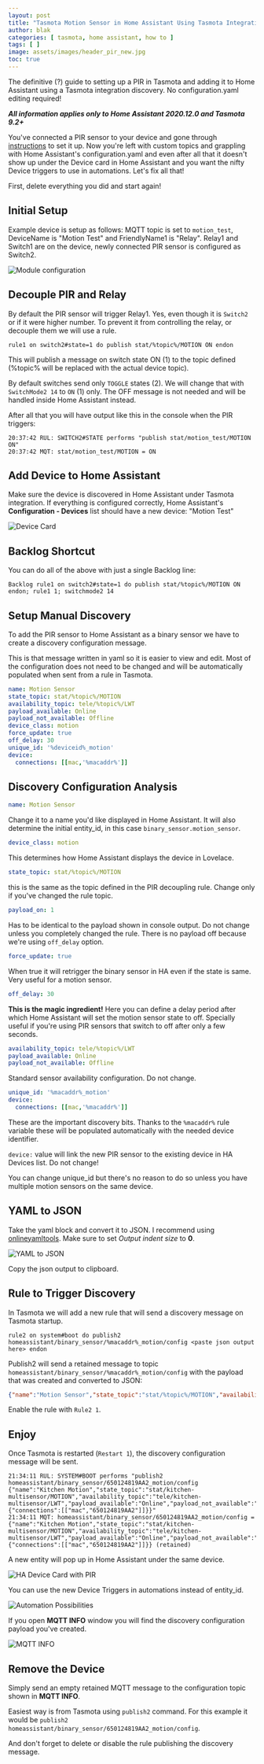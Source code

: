 ```yaml
---
layout: post
title: "Tasmota Motion Sensor in Home Assistant Using Tasmota Integration"
author: blak
categories: [ tasmota, home assistant, how to ]
tags: [ ]
image: assets/images/header_pir_new.jpg
toc: true
---
```


The definitive (?) guide to setting up a PIR in Tasmota and adding it to Home Assistant using a Tasmota integration discovery. No configuration.yaml editing required! 

***All information applies only to Home Assistant 2020.12.0 and Tasmota 9.2+***

You've connected a PIR sensor to your device and gone through [instructions](https://tasmota.github.io/docs/PIR-Motion-Sensors/) to set it up. Now you're left with custom topics and grappling with Home Assistant's configuration.yaml and even after all that it doesn't show up under the Device card in Home Assistant and you want the nifty Device triggers to use in automations. Let's fix all that! 

First, delete everything you did and start again! 


## Initial Setup
Example device is setup as follows: MQTT topic is set to `motion_test`, DeviceName is "Motion Test" and FriendlyName1 is "Relay". Relay1 and Switch1 are on the device, newly connected PIR sensor is configured as Switch2. 

![Module configuration](/assets/images/pir/modulenew.jpg)

## Decouple PIR and Relay

By default the PIR sensor will trigger Relay1. Yes, even though it is `Switch2` or if it were higher number. To prevent it from controlling the relay, or decouple them we will use a rule.

```console
rule1 on switch2#state=1 do publish stat/%topic%/MOTION ON endon
```

This will publish a message on switch state ON (1) to the topic defined (%topic% will be replaced with the actual device topic).

By default switches send only `TOGGLE` states (2). We will change that with `SwitchMode2 14` to `ON` (1) only. The OFF message is not needed and will be handled inside Home Assistant instead.

After all that you will have output like this in the console when the PIR triggers:
```console
20:37:42 RUL: SWITCH2#STATE performs "publish stat/motion_test/MOTION ON"
20:37:42 MQT: stat/motion_test/MOTION = ON
```

## Add Device to Home Assistant
Make sure the device is discovered in Home Assistant under Tasmota integration. If everything is configured correctly, Home Assistant's **Configuration - Devices** list should have a new device: "Motion Test"

![Device Card](/assets/images/pir/device_card_new.jpg)

## Backlog Shortcut
You can do all of the above with just a single Backlog line:
```console
Backlog rule1 on switch2#state=1 do publish stat/%topic%/MOTION ON endon; rule1 1; switchmode2 14
```

## Setup Manual Discovery
To add the PIR sensor to Home Assistant as a binary sensor we have to create a discovery configuration message. 

This is that message written in yaml so it is easier to view and edit. Most of the configuration does not need to be changed and will be automatically populated when sent from a rule in Tasmota.

```yaml
name: Motion Sensor
state_topic: stat/%topic%/MOTION
availability_topic: tele/%topic%/LWT
payload_available: Online
payload_not_available: Offline
device_class: motion
force_update: true
off_delay: 30
unique_id: '%deviceid%_motion'
device:
  connections: [[mac,'%macaddr%']]
```

## Discovery Configuration Analysis
```yaml
name: Motion Sensor
```
Change it to a name you'd like displayed in Home Assistant. It will also determine the initial entity_id, in this case `binary_sensor.motion_sensor`.

```yaml
device_class: motion
```
This determines how Home Assistant displays the device in Lovelace. 

```yaml
state_topic: stat/%topic%/MOTION
```
this is the same as the topic defined in the PIR decoupling rule. Change only if you've changed the rule topic.

```yaml
payload_on: 1
```
Has to be identical to the payload shown in console output. Do not change unless you completely changed the rule. There is no payload off because we're using `off_delay` option.
```yaml
force_update: true
```
When true it will retrigger the binary sensor in HA even if the state is same. Very useful for a motion sensor.
```yaml
off_delay: 30
```
**This is the magic ingredient!** Here you can define a delay period after which Home Assistant will set the motion sensor state to off. Specially useful if you're using PIR sensors that switch to off after only a few seconds. 
```yaml
availability_topic: tele/%topic%/LWT
payload_available: Online
payload_not_available: Offline
```
Standard sensor availability configuration. Do not change.
```yaml
unique_id: '%macaddr%_motion'
device:
  connections: [[mac,'%macaddr%']]
```
These are the important discovery bits. Thanks to the `%macaddr%` rule variable these will be populated automatically with the needed device identifier.

`device:` value will link the new PIR sensor to the existing device in HA Devices list. Do not change!

You can change unique_id but there's no reason to do so unless you have multiple motion sensors on the same device.

## YAML to JSON
Take the yaml block and convert it to JSON. I recommend using [onlineyamltools](https://onlineyamltools.com/convert-yaml-to-json). Make sure to set _Output indent size_ to **0**.

![YAML to JSON](/assets/images/pir/yaml-to-json_new.jpg)

Copy the json output to clipboard.

## Rule to Trigger Discovery
In Tasmota we will add a new rule that will send a discovery message on Tasmota startup.

```console
rule2 on system#boot do publish2 homeassistant/binary_sensor/%macaddr%_motion/config <paste json output here> endon
```

Publish2 will send a retained message to topic `homeassistant/binary_sensor/%macaddr%_motion/config` with the payload that was created and converted to JSON:

```json
{"name":"Motion Sensor","state_topic":"stat/%topic%/MOTION","availability_topic":"tele/%topic%/LWT","payload_available":"Online","payload_not_available":"Offline","device_class":"motion","force_update":true,"off_delay":30,"unique_id":"%macaddr%_motion","device":{"connections":[["mac","%macaddr%"]]}}
```

Enable the rule with `Rule2 1`.

## Enjoy
Once Tasmota is restarted (`Restart 1`), the discovery configuration message will be sent.

```console
21:34:11 RUL: SYSTEM#BOOT performs "publish2 homeassistant/binary_sensor/650124819AA2_motion/config {"name":"Kitchen Motion","state_topic":"stat/kitchen-multisensor/MOTION","availability_topic":"tele/kitchen-multisensor/LWT","payload_available":"Online","payload_not_available":"Offline","device_class":"motion","force_update":true,"off_delay":30,"unique_id":"650124819AA2_motion","device":{"connections":[["mac","650124819AA2"]]}}"
21:34:11 MQT: homeassistant/binary_sensor/650124819AA2_motion/config = {"name":"Kitchen Motion","state_topic":"stat/kitchen-multisensor/MOTION","availability_topic":"tele/kitchen-multisensor/LWT","payload_available":"Online","payload_not_available":"Offline","device_class":"motion","force_update":true,"off_delay":30,"unique_id":"650124819AA2_motion","device":{"connections":[["mac","650124819AA2"]]}} (retained)

```

A new entity will pop up in Home Assistant under the same device.

![HA Device Card with PIR](/assets/images/pir/device_card_pir_new.jpg)

You can use the new Device Triggers in automations instead of entity_id.

![Automation Possibilities](/assets/images/pir/automation_new.jpg)

If you open **MQTT INFO** window you will find the discovery configuration payload you've created.

![MQTT INFO](/assets/images/pir/mqtt_info_new.jpg)

## Remove the Device
Simply send an empty retained MQTT message to the configuration topic shown in **MQTT INFO**.

Easiest way is from Tasmota using `publish2` command. For this example it would be `publish2 homeassistant/binary_sensor/650124819AA2_motion/config`.

And don't forget to delete or disable the rule publishing the discovery message. 
